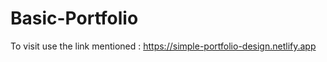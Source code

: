 # Basic-Portfolio
 To visit use the link mentioned :
    https://simple-portfolio-design.netlify.app
